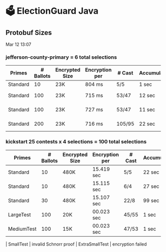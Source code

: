 # 🗳 ElectionGuard Java

## Protobuf Sizes
Mar 12 13:07

### jefferson-county-primary = 6 total selections

| Primes   | # Ballots | Encrypted Size | Encryption per | # Cast | Accumulate | Decrypting | Verify  |
|----------|-----------|----------------|----------------|--------|------------|------------|---------|
| Standard | 10        | 23K            | 804 ms         | 5/5    | 1 sec      | 14 sec     | 3  sec  | 34
| Standard | 100       | 23K            | 715 ms         | 53/47  | 12 sec     | 66 sec     | 30  sec | 187
| Standard | 100       | 23K            | 727 ms         | 53/47  | 11 sec     | 8 sec *    | 23  sec | 122
| Standard | 200       | 23K            | 716 ms         | 105/95 | 22 sec     | 120 sec    | 59  sec | 352

### kickstart 25 contests x 4 selections = 100 total selections

| Primes     | # Ballots | Encrypted Size | Encryption per | # Cast | Accumulate | Decrypting | Verify  |
|------------|-----------|----------------|----------------|--------|------------|------------|---------|
| Standard   | 10        | 480K           | 15.419 sec     | 5/5    | 22 sec     | 154 sec    | 72 sec  |
| Standard   | 10        | 480K           | 15.115 sec     | 6/4    | 27 sec     | 28 sec *   | 52 sec  | 266
| Standard   | 30        | 480K           | 15.107 sec     | 22/8   | 99 sec     | 228 sec    | 181 sec | 969
| LargeTest  | 100       | 20K            | 00.023 sec     | 45/55  | 1 sec      | 10 sec     | 1 sec   | 22
| MediumTest | 100       | 15K            | 00.023 sec     | 47/53  | 1 sec      | 9 sec      | 1 sec   | 20

| SmallTest      | invalid Schnorr proof 
| ExtraSmallTest | encryption failed 